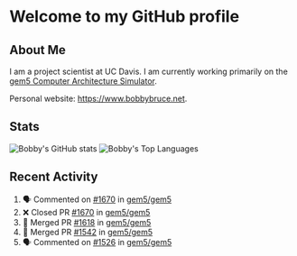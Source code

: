 # Welcome to my GitHub profile

## About Me

I am a project scientist at UC Davis. I am currently working primarily on the [gem5 Computer Architecture Simulator](https://github.com/gem5).

Personal website: <https://www.bobbybruce.net>.

## Stats

![Bobby's GitHub stats](https://github-readme-stats.vercel.app/api?username=bobbyrbruce&show_icons=true&theme=responsive&include_all_commits=true&count_private=true&show=reviews&disable_animations=true)
![Bobby's Top Languages ](https://github-readme-stats.vercel.app/api/top-langs/?username=bobbyrbruce&layout=compact&theme=responsive&count_private=true&langs_count=10&disable_animations=true)

## Recent Activity

<!--START_SECTION:activity-->
1. 🗣 Commented on [#1670](https://github.com/gem5/gem5/pull/1670#issuecomment-2420120934) in [gem5/gem5](https://github.com/gem5/gem5)
2. ❌ Closed PR [#1670](https://github.com/gem5/gem5/pull/1670) in [gem5/gem5](https://github.com/gem5/gem5)
3. 🎉 Merged PR [#1618](https://github.com/gem5/gem5/pull/1618) in [gem5/gem5](https://github.com/gem5/gem5)
4. 🎉 Merged PR [#1542](https://github.com/gem5/gem5/pull/1542) in [gem5/gem5](https://github.com/gem5/gem5)
5. 🗣 Commented on [#1526](https://github.com/gem5/gem5/pull/1526#issuecomment-2420094022) in [gem5/gem5](https://github.com/gem5/gem5)
<!--END_SECTION:activity-->
